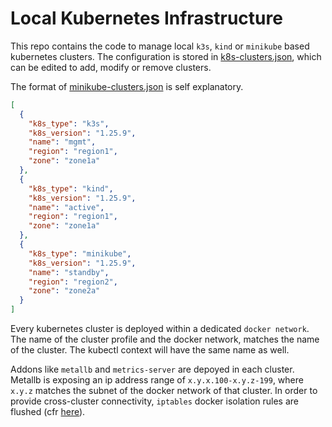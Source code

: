 # Local Kubernetes Infrastructure

This repo contains the code to manage local `k3s`, `kind` or `minikube` based kubernetes clusters. The configuration is stored in [k8s-clusters.json](./k8s-clusters.json), which can be edited to add, modify or remove clusters.


The format of [minikube-clusters.json](./k8s-clusters.json) is self explanatory.

```json
[
  {
    "k8s_type": "k3s",
    "k8s_version": "1.25.9",
    "name": "mgmt",
    "region": "region1",
    "zone": "zone1a"
  },
  {
    "k8s_type": "kind",
    "k8s_version": "1.25.9",
    "name": "active",
    "region": "region1",
    "zone": "zone1a"
  },
  {
    "k8s_type": "minikube",
    "k8s_version": "1.25.9",
    "name": "standby",
    "region": "region2",
    "zone": "zone2a"
  }
]
```

Every kubernetes cluster is deployed within a dedicated `docker network`. The name of the cluster profile and the docker network, matches the name of the cluster. The kubectl context will have the same name as well.

Addons like `metallb` and `metrics-server` are depoyed in each cluster. Metallb is exposing an ip address range of `x.y.x.100-x.y.z-199`, where `x.y.z` matches the subnet of the docker network of that cluster. In order to provide cross-cluster connectivity, `iptables` docker isolation rules are flushed (cfr [here](https://serverfault.com/questions/1102209/how-to-disable-docker-network-isolation)).
